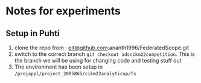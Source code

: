 # Notes for experiments

## Setup in Puhti

1. clone the repo from : git@github.com:ananth1996/FederatedScope.git
2. switch to the correct branch `git checkout adscikm22competition`. This is the branch we will be using for changing code and testing stuff out
3. The environment has been setup in `/projappl/project_2005865/cikm22analyticup/fs`
